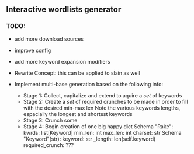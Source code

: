 ## Interactive wordlists generator

### TODO:

- add more download sources
- improve config
- add more keyword expansion modifiers

- Rewrite Concept: this can be applied to slain as well

- Implement multi-base generation based on the following info:
  -  Stage 1:    Collect, capitalize and extend to aquire a *set* of keywords
  - Stage 2:    Create a *set* of required crunches to be made in order to fill with the desired min-max len    Note the various keywords lengths, espacially the longest and shortest keywords
  -  Stage 3:    Crunch some
  - Stage 4:    Begin creation of one big happy dict
    Schema "Rake":        kwrds: list[Keyword]        min_len: int        max_len: int        charset: str    Schema "Keyword"(str):        keyword: str        _length: len(self.keyword)        required_crunch: ???
